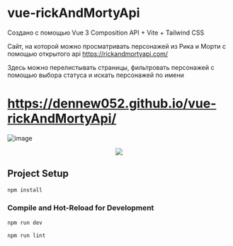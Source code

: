 # vue-rickAndMortyApi

Создано с помощью Vue 3 Composition API + Vite + Tailwind CSS

Сайт, на которой можно просматривать персонажей из Рика и Морти с помощью открытого api https://rickandmortyapi.com/

Здесь можно перелистывать страницы, фильтровать персонажей с помощью выбора статуса и искать персонажей по имени

# https://dennew052.github.io/vue-rickAndMortyApi/

![image](https://github.com/dennew052/vue-rickAndMortyApi/assets/42219192/77fdb101-e853-470d-b3f5-2d72ef839fdb)

<p align="center"><img  src="https://github.com/dennew052/vue-rickAndMortyApi/assets/42219192/804bb1f4-cffa-4ef0-9858-131dc4b6dbf2"></p>

## Project Setup

```sh
npm install
```

### Compile and Hot-Reload for Development

```sh
npm run dev
```

```sh
npm run lint
```
